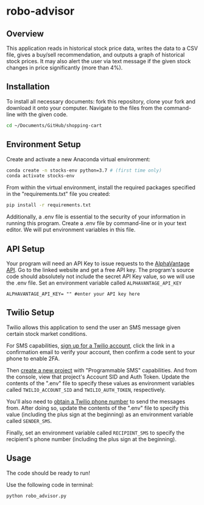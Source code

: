 # robo-advisor

## Overview

This application reads in historical stock price data, writes the data to a CSV file, gives a buy/sell recommendation, and outputs a graph of historical stock prices. It may also alert the user via text message if the given stock changes in price significantly (more than 4%).

## Installation

To install all necessary documents: fork this repository, clone your fork and download it onto your computer. Navigate to the files from the command-line with the given code.

```sh
cd ~/Documents/GitHub/shopping-cart
```

## Environment Setup

Create and activate a new Anaconda virtual environment:

```sh
conda create -n stocks-env python=3.7 # (first time only)
conda activate stocks-env
```

From within the virtual environment, install the required packages specified in the "requirements.txt" file you created:

```sh
pip install -r requirements.txt
```

Additionally, a .env file is essential to the security of your information in running this program. Create a .env file by command-line or in your text editor. We will put environment variables in this file.

## API Setup 

Your program will need an API Key to issue requests to the [AlphaVantage API](https://www.alphavantage.co). Go to the linked website and get a free API key. The program's source code should absolutely not include the secret API Key value, so we will use the .env file. Set an environment variable called `ALPHAVANTAGE_API_KEY`

```
ALPHAVANTAGE_API_KEY= "" #enter your API key here
```

## Twilio Setup

Twilio allows this application to send the user an SMS message given certain stock market conditions.

For SMS capabilities, [sign up for a Twilio account](https://www.twilio.com/try-twilio), click the link in a confirmation email to verify your account, then confirm a code sent to your phone to enable 2FA.

Then [create a new project](https://www.twilio.com/console/projects/create) with "Programmable SMS" capabilities. And from the console, view that project's Account SID and Auth Token. Update the contents of the ".env" file to specify these values as environment variables called `TWILIO_ACCOUNT_SID` and `TWILIO_AUTH_TOKEN`, respectively.

You'll also need to [obtain a Twilio phone number](https://www.twilio.com/console/sms/getting-started/build) to send the messages from. After doing so, update the contents of the ".env" file to specify this value (including the plus sign at the beginning) as an environment variable called `SENDER_SMS`.

Finally, set an environment variable called `RECIPIENT_SMS` to specify the recipient's phone number (including the plus sign at the beginning).

## Usage

The code should be ready to run!

Use the following code in terminal:

```sh
python robo_advisor.py
```


